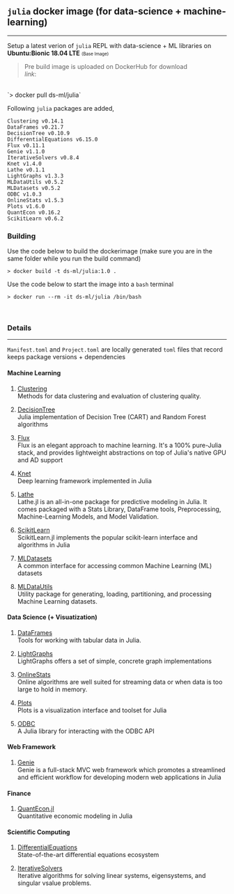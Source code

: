 ## `julia` docker image (for data-science + machine-learning)
***

Setup a latest verion of `julia` REPL with data-science + ML libraries on **Ubuntu:Bionic 18.04 LTE** <font size="1">(Base Image)</font>

> Pre build image is uploaded on DockerHub for download <br>
*link*: <br>
<br>
`> docker pull ds-ml/julia`

<br>

Following `julia` packages are added,

```
Clustering v0.14.1
DataFrames v0.21.7
DecisionTree v0.10.9
DifferentialEquations v6.15.0
Flux v0.11.1
Genie v1.1.0
IterativeSolvers v0.8.4
Knet v1.4.0
Lathe v0.1.1
LightGraphs v1.3.3
MLDataUtils v0.5.2
MLDatasets v0.5.2
ODBC v1.0.3
OnlineStats v1.5.3
Plots v1.6.0
QuantEcon v0.16.2
ScikitLearn v0.6.2
```

### Building 

Use the code below to build the dockerimage (make sure you are in the same folder while you run the build command)

`> docker build -t ds-ml/julia:1.0 .`

Use the code below to start the image into a `bash` terminal

`> docker run --rm -it ds-ml/julia /bin/bash`

<br>

### Details 
***

`Manifest.toml` and `Project.toml` are locally generated `toml` files that record keeps package versions + dependencies 


#### Machine Learning 
1. [Clustering](https://github.com/JuliaStats/Clustering.jl)<br>
Methods for data clustering and evaluation of clustering quality.

2. [DecisionTree](https://github.com/bensadeghi/DecisionTree.jl)<br>
Julia implementation of Decision Tree (CART) and Random Forest algorithms

3. [Flux](https://github.com/FluxML/Flux.jl)<br>
Flux is an elegant approach to machine learning. It's a 100% pure-Julia stack, and provides lightweight abstractions on top of Julia's native GPU and AD support

4. [Knet](https://github.com/denizyuret/Knet.jl)<br>
Deep learning framework implemented in Julia

5. [Lathe](https://github.com/emmettgb/Lathe.jl)<br>
Lathe.jl is an all-in-one package for predictive modeling in Julia. It comes packaged with a Stats Library, DataFrame tools, Preprocessing, Machine-Learning Models, and Model Validation.

6. [ScikitLearn](https://github.com/cstjean/ScikitLearn.jl)<br>
ScikitLearn.jl implements the popular scikit-learn interface and algorithms in Julia

7. [MLDatasets](https://github.com/JuliaML/MLDatasets.jl)<br>
A common interface for accessing common Machine Learning (ML) datasets

8. [MLDataUtils](https://github.com/JuliaML/MLDataUtils.jl)<br>
Utility package for generating, loading, partitioning, and processing Machine Learning datasets.

#### Data Science (+ Visuatization)

1. [DataFrames](https://juliadata.github.io/DataFrames.jl/stable/)<br>
Tools for working with tabular data in Julia.

2. [LightGraphs](https://github.com/JuliaGraphs/LightGraphs.jl)<br>
LightGraphs offers a set of simple, concrete graph implementations

3. [OnlineStats](https://github.com/joshday/OnlineStats.jl)<br>
Online algorithms are well suited for streaming data or when data is too large to hold in memory.

4. [Plots](https://github.com/JuliaPlots/Plots.jl)<br>
Plots is a visualization interface and toolset for Julia

5. [ODBC](https://github.com/JuliaDatabases/ODBC.jl)<br>
A Julia library for interacting with the ODBC API

#### Web Framework
1. [Genie](https://genieframework.com/)<br>
Genie is a full-stack MVC web framework which promotes a streamlined and efficient workflow for developing modern web applications in Julia

#### Finance 
1. [QuantEcon.jl](https://github.com/QuantEcon/QuantEcon.jl) <br>
Quantitative economic modeling in Julia

#### Scientific Computing
1. [DifferentialEquations](https://sciml.ai/) <br>
State-of-the-art differential equations ecosystem

2. [IterativeSolvers](https://github.com/JuliaMath/IterativeSolvers.jl) <br>
Iterative algorithms for solving linear systems, eigensystems, and singular vsalue problems.